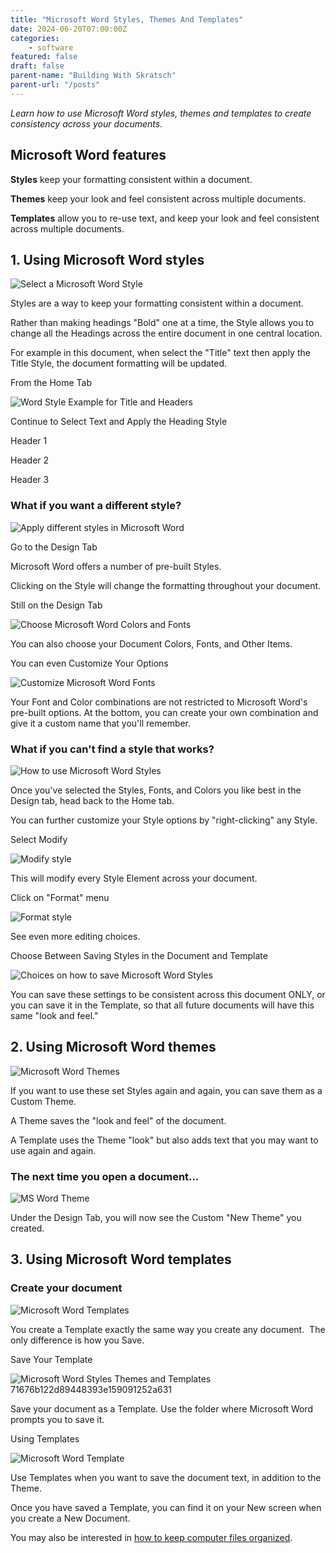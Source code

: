 ```yaml
---
title: "Microsoft Word Styles, Themes And Templates"
date: 2024-06-20T07:00:00Z
categories:
    - software
featured: false
draft: false
parent-name: "Building With Skratsch"
parent-url: "/posts"
---
```


_Learn how to use Microsoft Word styles, themes and templates to create consistency across your documents._

## Microsoft Word features

**Styles** keep your formatting consistent within a document.

**Themes** keep your look and feel consistent across multiple documents.

**Templates** allow you to re-use text, and keep your look and feel consistent across multiple documents.

## 1\. Using Microsoft Word styles

![Select a Microsoft Word Style](/images/post/Microsoft-Word-Styles-Themes-and-Templates_36c83554ae9a45e38ae44890b056d0c6.jpg)

Styles are a way to keep your formatting consistent within a document.

Rather than making headings "Bold" one at a time, the Style allows you to change all the Headings across the entire document in one central location.

For example in this document, when select the "Title" text then apply the Title Style, the document formatting will be updated.

From the Home Tab

![Word Style Example for Title and Headers](/images/post/Microsoft-Word-Styles-Themes-and-Templates_85d4534094e240a98237066c59bc8c8e.jpg)

Continue to Select Text and Apply the Heading Style

Header 1

Header 2

Header 3

### What if you want a different style?

![Apply different styles in Microsoft Word](/images/post/Microsoft-Word-Styles-Themes-and-Templates_31944112c8944bc99bb828621cd12cc0.jpg)

Go to the Design Tab

Microsoft Word offers a number of pre-built Styles.

Clicking on the Style will change the formatting throughout your document.

Still on the Design Tab

![Choose Microsoft Word Colors and Fonts](/images/post/Microsoft-Word-Styles-Themes-and-Templates_5de776d9a9494885b4e201e95a947d2b.jpg)

You can also choose your Document Colors, Fonts, and Other Items.

You can even Customize Your Options

![Customize Microsoft Word Fonts](/images/post/Microsoft-Word-Styles-Themes-and-Templates_8e2365b2deaa4a75a9f52ace34d04fbe.jpg)

Your Font and Color combinations are not restricted to Microsoft Word's pre-built options. At the bottom, you can create your own combination and give it a custom name that you'll remember.

### What if you can't find a style that works?

![How to use Microsoft Word Styles](/images/post/Microsoft-Word-Styles-Themes-and-Templates_525b852908304339aeaecda57c86573d.jpg)

Once you've selected the Styles, Fonts, and Colors you like best in the Design tab, head back to the Home tab.

You can further customize your Style options by "right-clicking" any Style.

Select Modify

![Modify style](/images/post/Microsoft-Word-Styles-Themes-and-Templates_951f51f5556c46248561710e70aa378f.jpg)

This will modify every Style Element across your document.

Click on "Format" menu

![Format style](/images/post/Microsoft-Word-Styles-Themes-and-Templates_3e0f5df6512e4fe0bb0e54d6dbbc233b.jpg)

See even more editing choices.

Choose Between Saving Styles in the Document and Template

![Choices on how to save Microsoft Word Styles](/images/post/Microsoft-Word-Styles-Themes-and-Templates_43b8664bb2b7426f9f73fba9c34887e8.jpg )

You can save these settings to be consistent across this document ONLY, or you can save it in the Template, so that all future documents will have this same "look and feel."

## 2\. Using Microsoft Word themes

![Microsoft Word Themes](/images/post/Microsoft-Word-Styles-Themes-and-Templates_9b163ad0d9944d8cb5fa334f0ef79721.jpg)

If you want to use these set Styles again and again, you can save them as a Custom Theme.

A Theme saves the "look and feel" of the document.

A Template uses the Theme "look" but also adds text that you may want to use again and again.

### The next time you open a document…

![MS Word Theme](/images/post/Microsoft-Word-Styles-Themes-and-Templates_58d247ab6c2444a08ec224fe576f4db6.jpg)

Under the Design Tab, you will now see the Custom "New Theme" you created.

## 3\. Using Microsoft Word templates

### Create your document

![Microsoft Word Templates](/images/post/Microsoft-Word-Styles-Themes-and-Templates_2cadbacb76164bc5aa90a21410a82ef4.jpg)

You create a Template exactly the same way you create any document.  The only difference is how you Save.

Save Your Template

![Microsoft Word Styles Themes and Templates 71676b122d89448393e159091252a631](/images/post/Microsoft-Word-Styles-Themes-and-Templates_71676b122d89448393e159091252a631.jpg)

Save your document as a Template. Use the folder where Microsoft Word prompts you to save it.

Using Templates

![Microsoft Word Template](/images/post/Microsoft-Word-Styles-Themes-and-Templates_db0f90f4ba474354917a740227911fd9.jpg)

Use Templates when you want to save the document text, in addition to the Theme.

Once you have saved a Template, you can find it on your New screen when you create a New Document.

You may also be interested in [how to keep computer files organized](/business/computer-file-management-for-businesses).
